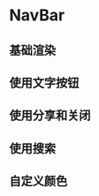 # NavBar

## 基础渲染

<demo src="nav_bar/basic" />

## 使用文字按钮

<demo src="nav_bar/text" />

## 使用分享和关闭

<demo src="nav_bar/slot" />

## 使用搜索

<demo src="nav_bar/search" />

## 自定义颜色

<demo src="nav_bar/custom" />

<api src="nav_bar" />

